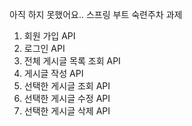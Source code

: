 아직 하지 못했어요.. 
스프링 부트 숙련주차 과제
1. 회원 가입 API
2. 로그인 API
3. 전체 게시글 목록 조회 API
4. 게시글 작성 API
5. 선택한 게시글 조회 API
6. 선택한 게시글 수정 API
7. 선택한 게시글 삭제 API
